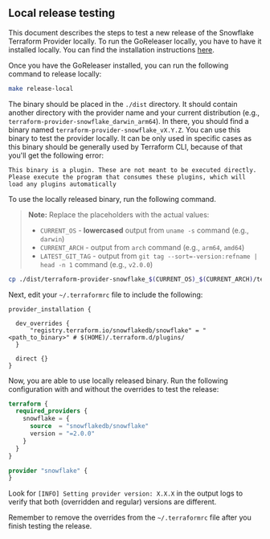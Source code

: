 ## Local release testing

This document describes the steps to test a new release of the Snowflake Terraform Provider locally.
To run the GoReleaser locally, you have to have it installed locally. You can find the installation instructions [here](https://goreleaser.com/install/).

Once you have the GoReleaser installed, you can run the following command to release locally:

```bash
make release-local
```

The binary should be placed in the `./dist` directory. It should contain another directory with the provider name
and your current distribution (e.g., `terraform-provider-snowflake_darwin_arm64`). In there, you should find a binary
named `terraform-provider-snowflake_vX.Y.Z`. You can use this binary to test the provider locally. It can be only used
in specific cases as this binary should be generally used by Terraform CLI, because of that you'll get the following error:

```text
This binary is a plugin. These are not meant to be executed directly.
Please execute the program that consumes these plugins, which will
load any plugins automatically
```

To use the locally released binary, run the following command.
> **Note:** Replace the placeholders with the actual values:
> - `CURRENT_OS` - **lowercased** output from `uname -s` command (e.g., `darwin`)
> - `CURRENT_ARCH` - output from `arch` command (e.g., `arm64`, `amd64`)
> - `LATEST_GIT_TAG` - output from `git tag --sort=-version:refname | head -n 1` command (e.g., `v2.0.0`)

```bash
cp ./dist/terraform-provider-snowflake_$(CURRENT_OS)_$(CURRENT_ARCH)/terraform-provider-snowflake_$(LATEST_GIT_TAG) $(HOME)/.terraform.d/plugins/terraform-provider-snowflake
```

Next, edit your `~/.terraformrc` file to include the following:

```hcl
provider_installation {

  dev_overrides {
      "registry.terraform.io/snowflakedb/snowflake" = "<path_to_binary>" # $(HOME)/.terraform.d/plugins/
  }

  direct {}
}
```

Now, you are able to use locally released binary. Run the following configuration with and without the overrides to test the release:

```terraform
terraform {
  required_providers {
    snowflake = {
      source  = "snowflakedb/snowflake"
      version = "=2.0.0"
    }
  }
}

provider "snowflake" {
}
```

Look for `[INFO] Setting provider version: X.X.X` in the output logs to verify that both (overridden and regular) versions are different.

Remember to remove the overrides from the `~/.terraformrc` file after you finish testing the release.

